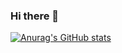 ### Hi there 👋

[![Anurag's GitHub stats](https://github-readme-stats.vercel.app/api?username=Ashhwinnnn)](https://github.com/anuraghazra/github-readme-stats)
